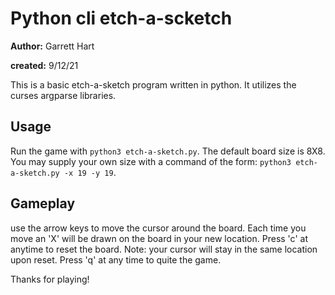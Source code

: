 # Python cli etch-a-scketch
**Author:** Garrett Hart

**created:** 9/12/21

This is a basic etch-a-sketch program written in python. It utilizes the curses argparse libraries. 

## Usage

Run the game with `python3 etch-a-sketch.py`. The default board size is 8X8. You may supply your own size with a command of the form: `python3 etch-a-sketch.py -x 19 -y 19`.



## Gameplay
use the arrow keys to move the cursor around the board. Each time you move an 'X' will be drawn on the board in your new location. Press 'c' at anytime to reset the board. Note: your cursor will stay in the same location upon reset. Press 'q' at any time to quite the game.

Thanks for playing!

